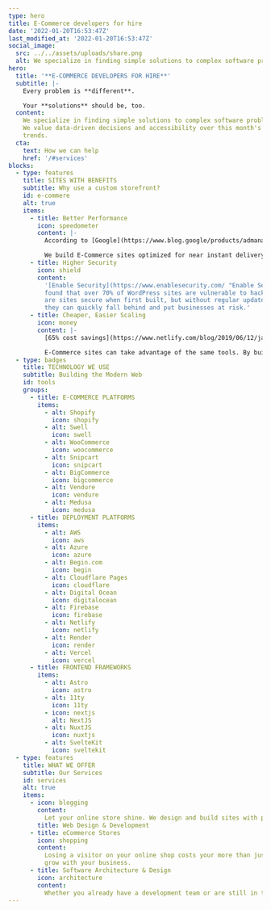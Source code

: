 ```yaml
---
type: hero
title: E-Commerce developers for hire
date: '2022-01-20T16:53:47Z'
last_modified_at: '2022-01-20T16:53:47Z'
social_image:
  src: ../../assets/uploads/share.png
  alt: We specialize in finding simple solutions to complex software problems. We value data-driven decisions and accessibility over this month's latest tech trends.
hero:
  title: '**E-COMMERCE DEVELOPERS FOR HIRE**'
  subtitle: |-
    Every problem is **different**.

    Your **solutions** should be, too.
  content:
    We specialize in finding simple solutions to complex software problems.
    We value data-driven decisions and accessibility over this month's latest tech
    trends.
  cta:
    text: How we can help
    href: '/#services'
blocks:
  - type: features
    title: SITES WITH BENEFITS
    subtitle: Why use a custom storefront?
    id: e-commere
    alt: true
    items:
      - title: Better Performance
        icon: speedometer
        content: |-
          According to [Google](https://www.blog.google/products/admanager/increase-speed-of-your-mobile-site-wi/ "Google"), 53% of visitors will leave a website if it takes longer than 3 seconds to load. Even worse, a whopping 79% of online shoppers will stay away from online stores with performance hiccups.

          We build E-Commerce sites optimized for near instant delivery around the globe. Whether you're launching a brand new store or scaling to millions in daily sales, we'll make sure that website load times don't loose you sales.
      - title: Higher Security
        icon: shield
        content:
          '[Enable Security](https://www.enablesecurity.com/ "Enable Security")
          found that over 70% of WordPress sites are vulnerable to hacker attacks. Chances
          are sites secure when first built, but without regular updates and maintenance
          they can quickly fall behind and put businesses at risk.'
      - title: Cheaper, Easier Scaling
        icon: money
        content: |-
          [65% cost savings](https://www.netlify.com/blog/2019/06/12/jamstack_conf-nyc-session-recap-citrix-delivers-better-ux-with-less-overhead-using-jamstack-and-netlify/ "65% cost savings") after moving their business critical documentation sites over to static sites and plain old HTML. Their documentation sites are visited by 3.5 million users annually and provide technical support for all of their 15 products and related components.

          E-Commerce sites can take advantage of the same tools. By building your store once and served as static files, they can be distributed globally and available almost instantly to your customers around the world.
  - type: badges
    title: TECHNOLOGY WE USE
    subtitle: Building the Modern Web
    id: tools
    groups:
      - title: E-COMMERCE PLATFORMS
        items:
          - alt: Shopify
            icon: shopify
          - alt: Swell
            icon: swell
          - alt: WooCommerce
            icon: woocommerce
          - alt: Snipcart
            icon: snipcart
          - alt: BigCommerce
            icon: bigcommerce
          - alt: Vendure
            icon: vendure
          - alt: Medusa
            icon: medusa
      - title: DEPLOYMENT PLATFORMS
        items:
          - alt: AWS
            icon: aws
          - alt: Azure
            icon: azure
          - alt: Begin.com
            icon: begin
          - alt: Cloudflare Pages
            icon: cloudflare
          - alt: Digital Ocean
            icon: digitalocean
          - alt: Firebase
            icon: firebase
          - alt: Netlify
            icon: netlify
          - alt: Render
            icon: render
          - alt: Vercel
            icon: vercel
      - title: FRONTEND FRAMEWORKS
        items:
          - alt: Astro
            icon: astro
          - alt: 11ty
            icon: 11ty
          - icon: nextjs
            alt: NextJS
          - alt: NuxtJS
            icon: nuxtjs
          - alt: SvelteKit
            icon: sveltekit
  - type: features
    title: WHAT WE OFFER
    subtitle: Our Services
    id: services
    alt: true
    items:
      - icon: blogging
        content:
          Let your online store shine. We design and build sites with proven technologies to offer dynamic, interactive designs that customers love.
        title: Web Design & Development
      - title: eCommerce Stores
        icon: shopping
        content:
          Losing a visitor on your online shop costs your more than just impressions, it hits your bottom line. We build modern, accessible eCommerce stores that
          grow with your business.
      - title: Software Architecture & Design
        icon: architecture
        content:
          Whether you already have a development team or are still in the planning phase, we can help you design your tech stack.
---
```


